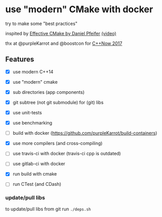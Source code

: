 # use "modern" CMake with docker

try to make some "best practices"

inspited by [Effective CMake by Daniel Pfeifer](https://github.com/boostcon/cppnow_presentations_2017/blob/master/05-19-2017_friday/effective_cmake__daniel_pfeifer__cppnow_05-19-2017.pdf) [(video)](https://youtu.be/bsXLMQ6WgIk)

thx at @purpleKarrot and @boostcon for [C++Now 2017](https://github.com/boostcon/cppnow_presentations_2017)


## Features

 * [x] use modern C++14
 * [x] use "modern" cmake
 * [x] sub directories (app components)
 * [x] git subtree (not git submodule) for (git) libs
 * [x] use unit-tests
 * [x] use benchmarking
 * [ ] build with docker (https://github.com/purpleKarrot/build-containers)
 * [x] use more compilers (and cross-compiling)
 * [ ] use travis-ci with docker (travis-ci cpp is outdated)
 * [ ] use gitlab-ci with docker
 * [x] run build with cmake
 * [ ] run CTest (and CDash)


 ### update/pull libs
 to update/pull libs from git run `./deps.sh`